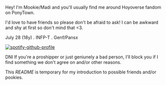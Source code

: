 Hey! I'm Mookie/Madi and you'll usually find me around Hoyoverse fandom on PonyTown.

I'd love to have friends so please don't be afraid to ask! I can be awkward and shy at first so don't mind that <3.

July 28 (18y) . INFP-T . Genf/Pansx

[![spotify-github-profile](https://spotify-github-profile.kittinanx.com/api/view?uid=31ts7iv6yt53whgxdprzrnl2dw7q&cover_image=true&theme=natemoo-re&show_offline=true&background_color=121212&interchange=true&bar_color=ffffff&bar_color_cover=false)](https://github.com/kittinan/spotify-github-profile)

DNI If you're a proshipper or just geniunely a bad person, I'll block you if I find something we don't agree on and/or other reasons.

This *README* is temporary for my introduction to possible friends and/or pookies.
